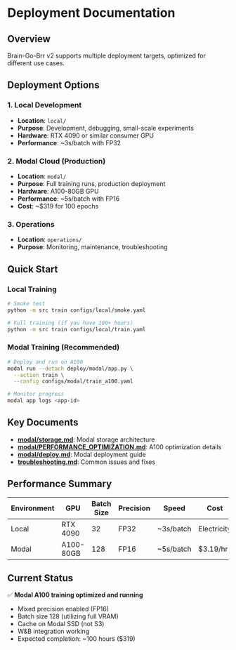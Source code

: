 # Deployment Documentation

## Overview

Brain-Go-Brr v2 supports multiple deployment targets, optimized for different use cases.

## Deployment Options

### 1. Local Development
- **Location**: `local/`
- **Purpose**: Development, debugging, small-scale experiments
- **Hardware**: RTX 4090 or similar consumer GPU
- **Performance**: ~3s/batch with FP32

### 2. Modal Cloud (Production)
- **Location**: `modal/`
- **Purpose**: Full training runs, production deployment
- **Hardware**: A100-80GB GPU
- **Performance**: ~5s/batch with FP16
- **Cost**: ~$319 for 100 epochs

### 3. Operations
- **Location**: `operations/`
- **Purpose**: Monitoring, maintenance, troubleshooting

## Quick Start

### Local Training
```bash
# Smoke test
python -m src train configs/local/smoke.yaml

# Full training (if you have 100+ hours)
python -m src train configs/local/train.yaml
```

### Modal Training (Recommended)
```bash
# Deploy and run on A100
modal run --detach deploy/modal/app.py \
  --action train \
  --config configs/modal/train_a100.yaml

# Monitor progress
modal app logs <app-id>
```

## Key Documents

- **[modal/storage.md](modal/storage.md)**: Modal storage architecture
- **[modal/PERFORMANCE_OPTIMIZATION.md](modal/PERFORMANCE_OPTIMIZATION.md)**: A100 optimization details
- **[modal/deploy.md](modal/deploy.md)**: Modal deployment guide
- **[troubleshooting.md](troubleshooting.md)**: Common issues and fixes

## Performance Summary

| Environment | GPU | Batch Size | Precision | Speed | Cost |
|-------------|-----|------------|-----------|-------|------|
| Local | RTX 4090 | 32 | FP32 | ~3s/batch | Electricity |
| Modal | A100-80GB | 128 | FP16 | ~5s/batch | $3.19/hr |

## Current Status

✅ **Modal A100 training optimized and running**
- Mixed precision enabled (FP16)
- Batch size 128 (utilizing full VRAM)
- Cache on Modal SSD (not S3)
- W&B integration working
- Expected completion: ~100 hours ($319)